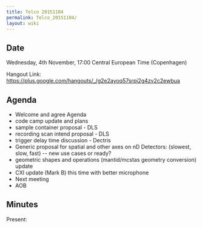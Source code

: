 ```yaml
---
title: Telco 20151104
permalink: Telco_20151104/
layout: wiki
---
```


Date
----

Wednesday, 4th November, 17:00 Central European Time (Copenhagen)

Hangout Link:
<https://plus.google.com/hangouts/_/g2e2ayoq57srpi2g4zv2c2ewbua>

Agenda
------

-   Welcome and agree Agenda
-   code camp update and plans
-   sample container proposal - DLS
-   recording scan intend proposal - DLS
-   trigger delay time discussion - Dectris
-   Generic proposal for spatial and other axes on nD Detectors:
    (slowest, slow, fast) -- new use cases or ready?
-   geometric shapes and operations (mantid/mcstas geometry conversion)
    update
-   CXI update (Mark B) this time with better microphone
-   Next meeting
-   AOB

Minutes
-------

Present:
